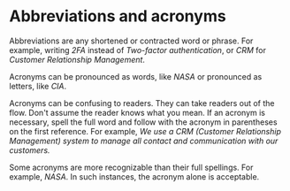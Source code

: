 # Abbreviations and acronyms

Abbreviations are any shortened or contracted word or phrase. For example, writing *2FA* instead of *Two-factor authentication*, or *CRM* for
*Customer Relationship Management*.

Acronyms can be pronounced as words, like *NASA* or pronounced as letters, like *CIA*. 

Acronyms can be confusing to readers. They can take readers out of the flow. Don't assume the reader knows what you mean. 
If an acronym is necessary, spell the full word and follow with the acronym in parentheses on the first reference. For example, *We use a CRM (Customer Relationship Management) system to manage all contact and communication with our customers.*

Some acronyms are more recognizable than their full spellings. For example, *NASA*. In such instances, the acronym alone is acceptable.
